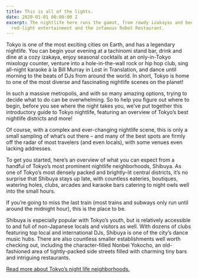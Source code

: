 ```yaml
---
title: This is all of the lights.
date: 2020-01-01 00:00:00 Z
excerpt: The nightlife here runs the gamut, from rowdy izakayas and beer bars, to
  red-light entertainment and the infamous Robot Restaurant.
---
```


Tokyo is one of the most exciting cities on Earth, and has a legendary nightlife. You can begin your evening at a tachinomi stand bar, drink and dine at a cozy izakaya, enjoy seasonal cocktails at an only-in-Tokyo mixology counter, venture into a hole-in-the-wall rock or hip hop club, sing all-night karaoke à la Bill Murray in Lost in Translation, and dance until morning to the beats of DJs from around the world. In short, Tokyo is home to one of the most diverse and fascinating nightlife scenes on the planet!

In such a massive metropolis, and with so many amazing options, trying to decide what to do can be overwhelming. So to help you figure out where to begin, before you see where the night takes you, we’ve put together this introductory guide to Tokyo nightlife, featuring an overview of Tokyo’s best nightlife districts and more!

Of course, with a complex and ever-changing nightlife scene, this is only a small sampling of what’s out there – and many of the best spots are firmly off the radar of most travelers (and even locals), with some venues even lacking addresses.

To get you started, here’s an overview of what you can expect from a handful of Tokyo’s most prominent nightlife neighborhoods, Shibuya. As one of Tokyo’s most densely packed and brightly-lit central districts, it’s no surprise that Shibuya stays up late, with countless eateries, boutiques, watering holes, clubs, arcades and karaoke bars catering to night owls well into the small hours.

If you’re going to miss the last train (most trains and subways only run until around the midnight hour), this is the place to be.

Shibuya is especially popular with Tokyo’s youth, but is relatively accessible to and full of non-Japanese locals and visitors as well. With dozens of clubs featuring top local and international DJs, Shibuya is one of the city’s dance music hubs. There are also countless smaller establishments well worth checking out, including the character-filled Nonbei Yokocho, an old-fashioned area of tightly-packed side streets filled with charming tiny bars and intriguing restaurants.

[Read more about Tokyo’s night life neighborhoods.](https://boutiquejapan.com/tokyo-nightlife-guide/)
